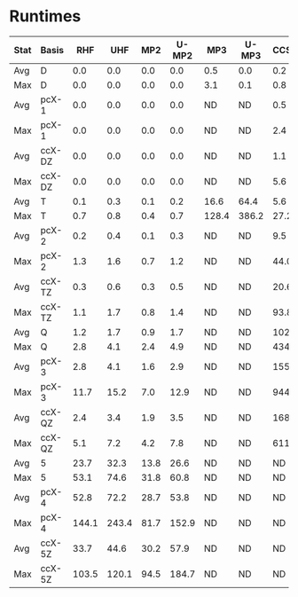 # Runtimes

| Stat | Basis | RHF | UHF | MP2 | U-MP2 | MP3 | U-MP3 | CCSD | U-CCSD | (T) | U-(T) |
| - | - | - | - | - | - | - | - | - | - | - | - |
| Avg | D | 0.0 | 0.0 | 0.0 | 0.0 | 0.5 | 0.0 | 0.2 | 1.0 | -0.1 | -0.4 |
| Max | D | 0.0 | 0.0 | 0.0 | 0.0 | 3.1 | 0.1 | 0.8 | 3.4 | 0.1 | 0.6 |
| Avg | pcX-1 | 0.0 | 0.0 | 0.0 | 0.0 | ND | ND | 0.5 | 2.7 | ND | ND |
| Max | pcX-1 | 0.0 | 0.0 | 0.0 | 0.0 | ND | ND | 2.4 | 14.9 | ND | ND |
| Avg | ccX-DZ | 0.0 | 0.0 | 0.0 | 0.0 | ND | ND | 1.1 | 6.3 | ND | ND |
| Max | ccX-DZ | 0.0 | 0.0 | 0.0 | 0.0 | ND | ND | 5.6 | 34.0 | ND | ND |
| Avg | T | 0.1 | 0.3 | 0.1 | 0.2 | 16.6 | 64.4 | 5.6 | 18.4 | -1.1 | 8.1 |
| Max | T | 0.7 | 0.8 | 0.4 | 0.7 | 128.4 | 386.2 | 27.2 | 125.5 | 5.8 | 83.9 |
| Avg | pcX-2 | 0.2 | 0.4 | 0.1 | 0.3 | ND | ND | 9.5 | 59.3 | ND | ND |
| Max | pcX-2 | 1.3 | 1.6 | 0.7 | 1.2 | ND | ND | 44.0 | 329.5 | ND | ND |
| Avg | ccX-TZ | 0.3 | 0.6 | 0.3 | 0.5 | ND | ND | 20.6 | 136.2 | ND | ND |
| Max | ccX-TZ | 1.1 | 1.7 | 0.8 | 1.4 | ND | ND | 93.8 | 772.1 | ND | ND |
| Avg | Q | 1.2 | 1.7 | 0.9 | 1.7 | ND | ND | 102.6 | 266.1 | -41.7 | -2.8 |
| Max | Q | 2.8 | 4.1 | 2.4 | 4.9 | ND | ND | 434.8 | 1206.2 | 139.1 | 981.0 |
| Avg | pcX-3 | 2.8 | 4.1 | 1.6 | 2.9 | ND | ND | 155.2 | 432.2 | ND | ND |
| Max | pcX-3 | 11.7 | 15.2 | 7.0 | 12.9 | ND | ND | 944.6 | 1395.4 | ND | ND |
| Avg | ccX-QZ | 2.4 | 3.4 | 1.9 | 3.5 | ND | ND | 168.9 | 507.6 | ND | ND |
| Max | ccX-QZ | 5.1 | 7.2 | 4.2 | 7.8 | ND | ND | 611.8 | 1331.8 | ND | ND |
| Avg | 5 | 23.7 | 32.3 | 13.8 | 26.6 | ND | ND | ND | ND | ND | ND |
| Max | 5 | 53.1 | 74.6 | 31.8 | 60.8 | ND | ND | ND | ND | ND | ND |
| Avg | pcX-4 | 52.8 | 72.2 | 28.7 | 53.8 | ND | ND | ND | ND | ND | ND |
| Max | pcX-4 | 144.1 | 243.4 | 81.7 | 152.9 | ND | ND | ND | ND | ND | ND |
| Avg | ccX-5Z | 33.7 | 44.6 | 30.2 | 57.9 | ND | ND | ND | ND | ND | ND |
| Max | ccX-5Z | 103.5 | 120.1 | 94.5 | 184.7 | ND | ND | ND | ND | ND | ND |
